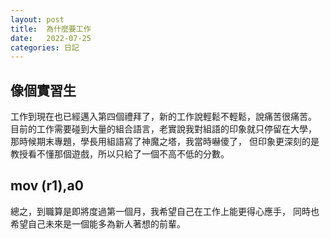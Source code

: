 ```yaml
---
layout: post
title:  為什麼要工作
date:   2022-07-25
categories: 日記
---
```


## 像個實習生

工作到現在也已經邁入第四個禮拜了，新的工作說輕鬆不輕鬆，說痛苦很痛苦。
目前的工作需要碰到大量的組合語言，老實說我對組語的印象就只停留在大學，
那時候期末專題，學長用組語寫了神魔之塔，我當時嚇傻了，
但印象更深刻的是教授看不懂那個遊戲，所以只給了一個不高不低的分數。

## mov (r1),a0

總之，到職算是即將度過第一個月，我希望自己在工作上能更得心應手，
同時也希望自己未來是一個能多為新人著想的前輩。
